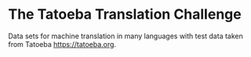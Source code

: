 
# The Tatoeba Translation Challenge

Data sets for machine translation in many languages with test data taken from Tatoeba https://tatoeba.org.
